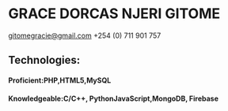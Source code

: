 # GRACE DORCAS NJERI GITOME
gitomegracie@gmail.com
+254 (0) 711 901 757



## **Technologies**:
#### Proficient:PHP,HTML5,MySQL
#### Knowledgeable:C/C++, PythonJavaScript,MongoDB, Firebase
